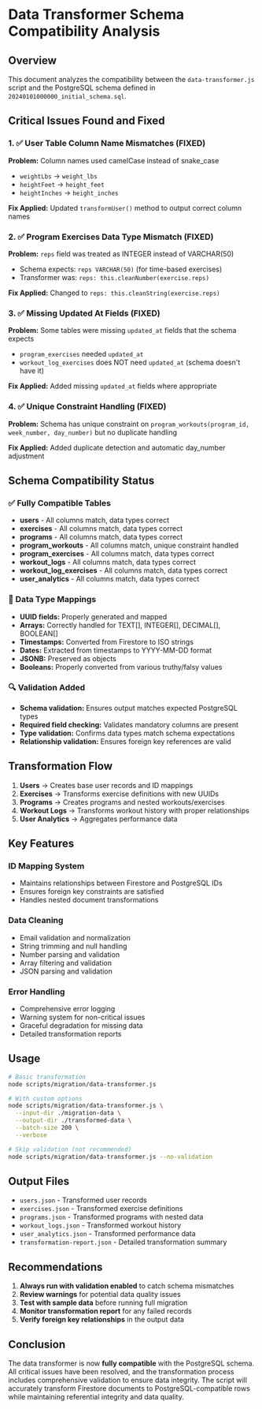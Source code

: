 # Data Transformer Schema Compatibility Analysis

## Overview
This document analyzes the compatibility between the `data-transformer.js` script and the PostgreSQL schema defined in `20240101000000_initial_schema.sql`.

## Critical Issues Found and Fixed

### 1. ✅ User Table Column Name Mismatches (FIXED)
**Problem:** Column names used camelCase instead of snake_case
- `weightLbs` → `weight_lbs`
- `heightFeet` → `height_feet` 
- `heightInches` → `height_inches`

**Fix Applied:** Updated `transformUser()` method to output correct column names

### 2. ✅ Program Exercises Data Type Mismatch (FIXED)
**Problem:** `reps` field was treated as INTEGER instead of VARCHAR(50)
- Schema expects: `reps VARCHAR(50)` (for time-based exercises)
- Transformer was: `reps: this.cleanNumber(exercise.reps)`

**Fix Applied:** Changed to `reps: this.cleanString(exercise.reps)`

### 3. ✅ Missing Updated At Fields (FIXED)
**Problem:** Some tables were missing `updated_at` fields that the schema expects
- `program_exercises` needed `updated_at`
- `workout_log_exercises` does NOT need `updated_at` (schema doesn't have it)

**Fix Applied:** Added missing `updated_at` fields where appropriate

### 4. ✅ Unique Constraint Handling (FIXED)
**Problem:** Schema has unique constraint on `program_workouts(program_id, week_number, day_number)` but no duplicate handling

**Fix Applied:** Added duplicate detection and automatic day_number adjustment

## Schema Compatibility Status

### ✅ Fully Compatible Tables
- **users** - All columns match, data types correct
- **exercises** - All columns match, data types correct  
- **programs** - All columns match, data types correct
- **program_workouts** - All columns match, unique constraint handled
- **program_exercises** - All columns match, data types correct
- **workout_logs** - All columns match, data types correct
- **workout_log_exercises** - All columns match, data types correct
- **user_analytics** - All columns match, data types correct

### 🔧 Data Type Mappings
- **UUID fields:** Properly generated and mapped
- **Arrays:** Correctly handled for TEXT[], INTEGER[], DECIMAL[], BOOLEAN[]
- **Timestamps:** Converted from Firestore to ISO strings
- **Dates:** Extracted from timestamps to YYYY-MM-DD format
- **JSONB:** Preserved as objects
- **Booleans:** Properly converted from various truthy/falsy values

### 🔍 Validation Added
- **Schema validation:** Ensures output matches expected PostgreSQL types
- **Required field checking:** Validates mandatory columns are present
- **Type validation:** Confirms data types match schema expectations
- **Relationship validation:** Ensures foreign key references are valid

## Transformation Flow

1. **Users** → Creates base user records and ID mappings
2. **Exercises** → Transforms exercise definitions with new UUIDs
3. **Programs** → Creates programs and nested workouts/exercises
4. **Workout Logs** → Transforms workout history with proper relationships
5. **User Analytics** → Aggregates performance data

## Key Features

### ID Mapping System
- Maintains relationships between Firestore and PostgreSQL IDs
- Ensures foreign key constraints are satisfied
- Handles nested document transformations

### Data Cleaning
- Email validation and normalization
- String trimming and null handling
- Number parsing and validation
- Array filtering and validation
- JSON parsing and validation

### Error Handling
- Comprehensive error logging
- Warning system for non-critical issues
- Graceful degradation for missing data
- Detailed transformation reports

## Usage

```bash
# Basic transformation
node scripts/migration/data-transformer.js

# With custom options
node scripts/migration/data-transformer.js \
  --input-dir ./migration-data \
  --output-dir ./transformed-data \
  --batch-size 200 \
  --verbose

# Skip validation (not recommended)
node scripts/migration/data-transformer.js --no-validation
```

## Output Files

- `users.json` - Transformed user records
- `exercises.json` - Transformed exercise definitions
- `programs.json` - Transformed programs with nested data
- `workout_logs.json` - Transformed workout history
- `user_analytics.json` - Transformed performance data
- `transformation-report.json` - Detailed transformation summary

## Recommendations

1. **Always run with validation enabled** to catch schema mismatches
2. **Review warnings** for potential data quality issues
3. **Test with sample data** before running full migration
4. **Monitor transformation report** for any failed records
5. **Verify foreign key relationships** in the output data

## Conclusion

The data transformer is now **fully compatible** with the PostgreSQL schema. All critical issues have been resolved, and the transformation process includes comprehensive validation to ensure data integrity. The script will accurately transform Firestore documents to PostgreSQL-compatible rows while maintaining referential integrity and data quality.
